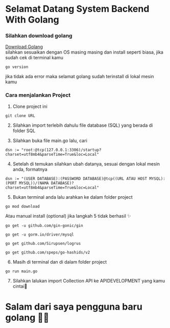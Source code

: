 # Selamat Datang System Backend With Golang

### Silahkan download golang
<a href="https://golang.org/">Download Golang</a>
<br/>
silahkan sesuaikan dengan OS masing masing dan install seperti biasa, jika sudah cek di terminal kamu
```
go version
```
jika tidak ada error maka selamat golang sudah terinstall di lokal mesin kamu

### Cara menjalankan Project

1. Clone project ini
```
git clone URL
```

2. Silahkan import terlebih dahulu file database (SQL) yang berada di folder SQL

3. Silahkan buka file main.go lalu, cari
```
dsn := "root:@tcp(127.0.0.1:3306)/startup?charset=utf8mb4&parseTime=True&loc=Local"
```

4. Setelah di temukan silahkan ubah datanya, sesuai dengan lokal mesin anda, formatnya
```
dsn := "(USER DATABASE):(PASSWORD DATABASE)@tcp((URL ATAU HOST MYSQL):(PORT MYSQL))/(NAMA DATABASE)?charset=utf8mb4&parseTime=True&loc=Local"
```

5. Bukan terminal anda lalu arahkan ke dalam folder project
```
go mod download
```

Atau manual install (optional) jika langkah 5 tidak berhasil ✨
```
go get -u github.com/gin-gonic/gin
```
```
go get -u gorm.io/driver/mysql
```
```
go get github.com/Sirupsen/logrus
```
```
go get github.com/speps/go-hashids/v2
```

6. Masih di terminal dan di dalam folder project
```
go run main.go
```

7. Silahkan lalukan import Collection API ke APIDEVELOPMENT yang kamu cintai💖


# Salam dari saya pengguna baru golang 🐱‍👤
